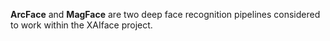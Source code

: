  **ArcFace** and **MagFace** are two deep face recognition pipelines considered to work within the XAIface project.

